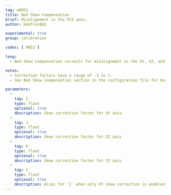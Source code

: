 ```yaml
---
tag: m0852
title: Bed Skew Compensation
brief: Misalignment in the XYZ axes.
author: HekTron802

experimental: true
group: calibration

codes: [ M852 ]

long:
  - Bed Skew Compensation corrects for misalignment in the XY, XZ, and ZY axes through the use of correction factors.

notes:
  - Correction factors have a range of -1 to 1.
  - See Bed Skew Compensation section in the configuration file for more information on calculating the correction factors.

parameters:
  -
    tag: I
    type: float
    optional: true
    description: Skew correction factor for XY axis.
  -
    tag: J
    type: float
    optional: true
    description: Skew correction factor for XZ axis
  -
    tag: K
    type: float
    optional: true
    description: Skew correction factor for YZ axis
  -
    tag: S
    type: float
    optional: true
    description: Alias for `I` when only XY skew correction is enabled
---
```

